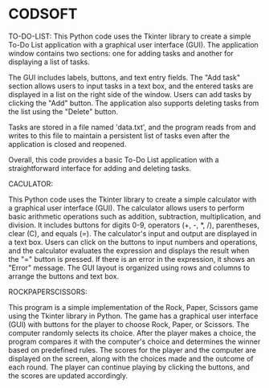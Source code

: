 # CODSOFT 
TO-DO-LIST:
This Python code uses the Tkinter library to create a simple To-Do List application with a graphical user interface (GUI). The application window contains two sections: one for adding tasks and another for displaying a list of tasks.

The GUI includes labels, buttons, and text entry fields. The "Add task" section allows users to input tasks in a text box, and the entered tasks are displayed in a list on the right side of the window. Users can add tasks by clicking the "Add" button. The application also supports deleting tasks from the list using the "Delete" button.

Tasks are stored in a file named 'data.txt', and the program reads from and writes to this file to maintain a persistent list of tasks even after the application is closed and reopened.

Overall, this code provides a basic To-Do List application with a straightforward interface for adding and deleting tasks.


CACULATOR:

This Python code uses the Tkinter library to create a simple calculator with a graphical user interface (GUI). The calculator allows users to perform basic arithmetic operations such as addition, subtraction, multiplication, and division. It includes buttons for digits 0-9, operators (+, -, *, /), parentheses, clear (C), and equals (=). The calculator's input and output are displayed in a text box. Users can click on the buttons to input numbers and operations, and the calculator evaluates the expression and displays the result when the "=" button is pressed. If there is an error in the expression, it shows an "Error" message. The GUI layout is organized using rows and columns to arrange the buttons and text box.

ROCKPAPERSCISSORS:

This program is a simple implementation of the Rock, Paper, Scissors game using the Tkinter library in Python. The game has a graphical user interface (GUI) with buttons for the player to choose Rock, Paper, or Scissors. The computer randomly selects its choice. After the player makes a choice, the program compares it with the computer's choice and determines the winner based on predefined rules. The scores for the player and the computer are displayed on the screen, along with the choices made and the outcome of each round. The player can continue playing by clicking the buttons, and the scores are updated accordingly.






